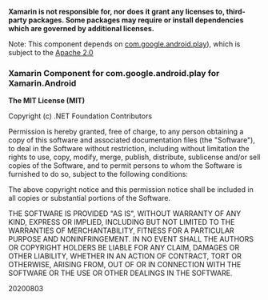 **Xamarin is not responsible for, nor does it grant any licenses to, third-party packages. 
Some packages may require or install dependencies which are governed by additional 
licenses.**

Note: This component depends on [com.google.android.play](https://maven.google.com/web/index.html#com.google.android.play)), 
which is subject to the [Apache 2.0](http://www.apache.org/licenses/LICENSE-2.0.txt)

### Xamarin Component for com.google.android.play for Xamarin.Android

**The MIT License (MIT)**

Copyright (c) .NET Foundation Contributors

Permission is hereby granted, free of charge, to any person obtaining a copy of this software 
and associated documentation files (the "Software"), to deal in the Software without restriction, 
including without limitation the rights to use, copy, modify, merge, publish, distribute, sublicense and/or sell copies of the Software, and to permit persons to whom the Software is furnished to do so,
 subject to the following conditions:

The above copyright notice and this permission notice shall be included in all copies or substantial 
portions of the Software.

THE SOFTWARE IS PROVIDED "AS IS", WITHOUT WARRANTY OF ANY KIND, EXPRESS OR IMPLIED, INCLUDING BUT 
NOT LIMITED TO THE WARRANTIES OF MERCHANTABILITY, FITNESS FOR A PARTICULAR PURPOSE AND 
NONINFRINGEMENT. IN NO EVENT SHALL THE AUTHORS OR COPYRIGHT HOLDERS BE LIABLE FOR ANY CLAIM, DAMAGES 
OR OTHER LIABILITY, WHETHER IN AN ACTION OF CONTRACT, TORT OR OTHERWISE, ARISING FROM, OUT OF OR IN 
CONNECTION WITH THE SOFTWARE OR THE USE OR OTHER DEALINGS IN THE SOFTWARE.

20200803

